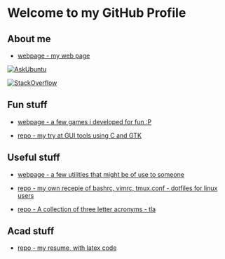 # Welcome to my GitHub Profile

## About me

* [webpage - my web page](https://tummanapallyanuraag.github.io/)

[![AskUbuntu](https://askubuntu.com/users/flair/914325.png?theme=clean)](https://askubuntu.com/users/914325/anuraag-tummanapally?tab=profile)

[![StackOverflow](https://stackoverflow.com/users/flair/6019228.png?theme=clean)](https://stackoverflow.com/users/6019228/anuraag-tummanapally?tab=profile)

## Fun stuff

* [webpage - a few games i developed for fun :P](https://tummanapallyanuraag.github.io/games/)

* [repo - my try at GUI tools using C and GTK](https://github.com/TummanapallyAnuraag/c_gui)

## Useful stuff

* [webpage - a few utilities that might be of use to someone](https://tummanapallyanuraag.github.io/utilities/)

* [repo - my own recepie of bashrc, vimrc, tmux.conf - dotfiles for linux users](https://github.com/TummanapallyAnuraag/dotfiles)

* [repo - A collection of three letter acronyms - tla](https://github.com/TummanapallyAnuraag/tla-app)

## Acad stuff

* [repo - my resume, with latex code](https://github.com/TummanapallyAnuraag/myresume)
